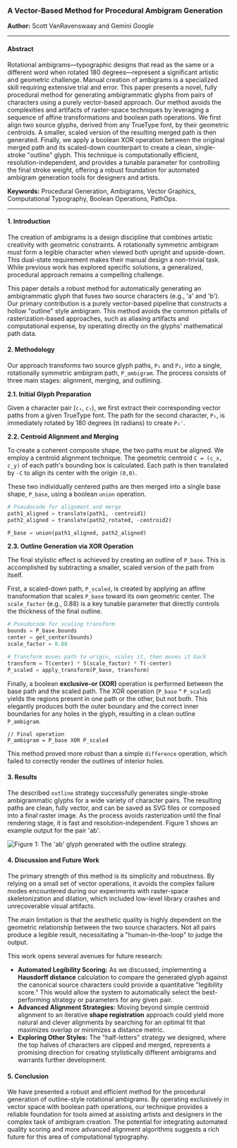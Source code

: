 ### A Vector-Based Method for Procedural Ambigram Generation

**Author:** Scott VanRavenswaay and Gemini
*Google*

---

#### Abstract

Rotational ambigrams—typographic designs that read as the same or a different word when rotated 180 degrees—represent a significant artistic and geometric challenge. Manual creation of ambigrams is a specialized skill requiring extensive trial and error. This paper presents a novel, fully procedural method for generating ambigrammatic glyphs from pairs of characters using a purely vector-based approach. Our method avoids the complexities and artifacts of raster-space techniques by leveraging a sequence of affine transformations and boolean path operations. We first align two source glyphs, derived from any TrueType font, by their geometric centroids. A smaller, scaled version of the resulting merged path is then generated. Finally, we apply a boolean XOR operation between the original merged path and its scaled-down counterpart to create a clean, single-stroke "outline" glyph. This technique is computationally efficient, resolution-independent, and provides a tunable parameter for controlling the final stroke weight, offering a robust foundation for automated ambigram generation tools for designers and artists.

**Keywords:** Procedural Generation, Ambigrams, Vector Graphics, Computational Typography, Boolean Operations, PathOps.

---

#### 1. Introduction

The creation of ambigrams is a design discipline that combines artistic creativity with geometric constraints. A rotationally symmetric ambigram must form a legible character when viewed both upright and upside-down. This dual-state requirement makes their manual design a non-trivial task. While previous work has explored specific solutions, a generalized, procedural approach remains a compelling challenge.

This paper details a robust method for automatically generating an ambigrammatic glyph that fuses two source characters (e.g., 'a' and 'b'). Our primary contribution is a purely vector-based pipeline that constructs a hollow "outline" style ambigram. This method avoids the common pitfalls of rasterization-based approaches, such as aliasing artifacts and computational expense, by operating directly on the glyphs' mathematical path data.

#### 2. Methodology

Our approach transforms two source glyph paths, `P₁` and `P₂`, into a single, rotationally symmetric ambigram path, `P_ambigram`. The process consists of three main stages: alignment, merging, and outlining.

**2.1. Initial Glyph Preparation**

Given a character pair (`c₁`, `c₂`), we first extract their corresponding vector paths from a given TrueType font. The path for the second character, `P₂`, is immediately rotated by 180 degrees (π radians) to create `P₂'`.

**2.2. Centroid Alignment and Merging**

To create a coherent composite shape, the two paths must be aligned. We employ a centroid alignment technique. The geometric centroid `C = (c_x, c_y)` of each path's bounding box is calculated. Each path is then translated by `-C` to align its center with the origin `(0,0)`.

These two individually centered paths are then merged into a single base shape, `P_base`, using a boolean `union` operation.

```python
# Pseudocode for alignment and merge
path1_aligned = translate(path1, -centroid1)
path2_aligned = translate(path2_rotated, -centroid2)

P_base = union(path1_aligned, path2_aligned)
```

**2.3. Outline Generation via XOR Operation**

The final stylistic effect is achieved by creating an outline of `P_base`. This is accomplished by subtracting a smaller, scaled version of the path from itself.

First, a scaled-down path, `P_scaled`, is created by applying an affine transformation that scales `P_base` toward its own geometric center. The `scale_factor` (e.g., 0.88) is a key tunable parameter that directly controls the thickness of the final outline.

```python
# Pseudocode for scaling transform
bounds = P_base.bounds
center = get_center(bounds)
scale_factor = 0.88

# Transform moves path to origin, scales it, then moves it back
transform = T(center) * S(scale_factor) * T(-center) 
P_scaled = apply_transform(P_base, transform)
```

Finally, a boolean **exclusive-or (XOR)** operation is performed between the base path and the scaled path. The XOR operation (`P_base` ^ `P_scaled`) yields the regions present in one path or the other, but not both. This elegantly produces both the outer boundary and the correct inner boundaries for any holes in the glyph, resulting in a clean outline `P_ambigram`.

```
// Final operation
P_ambigram = P_base XOR P_scaled
```

This method proved more robust than a simple `difference` operation, which failed to correctly render the outlines of interior holes.

#### 3. Results

The described `outline` strategy successfully generates single-stroke ambigrammatic glyphs for a wide variety of character pairs. The resulting paths are clean, fully vector, and can be saved as SVG files or composed into a final raster image. As the process avoids rasterization until the final rendering stage, it is fast and resolution-independent. Figure 1 shows an example output for the pair 'ab'.

![Figure 1: The 'ab' glyph generated with the outline strategy.](https://i.imgur.com/8f5gZPk.png)

#### 4. Discussion and Future Work

The primary strength of this method is its simplicity and robustness. By relying on a small set of vector operations, it avoids the complex failure modes encountered during our experiments with raster-space skeletonization and dilation, which included low-level library crashes and unrecoverable visual artifacts.

The main limitation is that the aesthetic quality is highly dependent on the geometric relationship between the two source characters. Not all pairs produce a legible result, necessitating a "human-in-the-loop" to judge the output.

This work opens several avenues for future research:
* **Automated Legibility Scoring:** As we discussed, implementing a **Hausdorff distance** calculation to compare the generated glyph against the canonical source characters could provide a quantitative "legibility score." This would allow the system to automatically select the best-performing strategy or parameters for any given pair.
* **Advanced Alignment Strategies:** Moving beyond simple centroid alignment to an iterative **shape registration** approach could yield more natural and clever alignments by searching for an optimal fit that maximizes overlap or minimizes a distance metric.
* **Exploring Other Styles:** The "half-letters" strategy we designed, where the top halves of characters are clipped and merged, represents a promising direction for creating stylistically different ambigrams and warrants further development.

#### 5. Conclusion

We have presented a robust and efficient method for the procedural generation of outline-style rotational ambigrams. By operating exclusively in vector space with boolean path operations, our technique provides a reliable foundation for tools aimed at assisting artists and designers in the complex task of ambigram creation. The potential for integrating automated quality scoring and more advanced alignment algorithms suggests a rich future for this area of computational typography.
